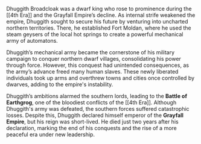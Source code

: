 Dhuggith Broadcloak was a dwarf king who rose to prominence during the [[4th Era]] and the Grayfall Empire’s decline. As internal strife weakened the empire, Dhuggith sought to secure his future by venturing into uncharted northern territories. There, he established Fort Moldan, where he used the steam geysers of the local hot springs to create a powerful mechanical army of automatons.

Dhuggith’s mechanical army became the cornerstone of his military campaign to conquer northern dwarf villages, consolidating his power through force. However, this conquest had unintended consequences, as the army’s advance freed many human slaves. These newly liberated individuals took up arms and overthrew towns and cities once controlled by dwarves, adding to the empire's instability.

Dhuggith’s ambitions alarmed the southern lords, leading to the **Battle of Earthgrog**, one of the bloodiest conflicts of the [[4th Era]]. Although Dhuggith's army was defeated, the southern forces suffered catastrophic losses. Despite this, Dhuggith declared himself emperor of the **Grayfall Empire**, but his reign was short-lived. He died just two years after his declaration, marking the end of his conquests and the rise of a more peaceful era under new leadership.